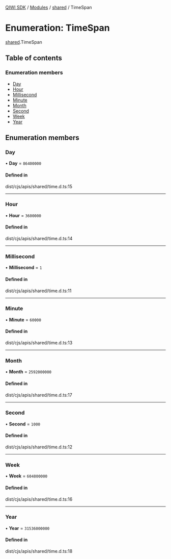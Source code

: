 [QIWI SDK](../README.md) / [Modules](../modules.md) / [shared](../modules/shared.md) / TimeSpan

# Enumeration: TimeSpan

[shared](../modules/shared.md).TimeSpan

## Table of contents

### Enumeration members

- [Day](shared.TimeSpan.md#day)
- [Hour](shared.TimeSpan.md#hour)
- [Millisecond](shared.TimeSpan.md#millisecond)
- [Minute](shared.TimeSpan.md#minute)
- [Month](shared.TimeSpan.md#month)
- [Second](shared.TimeSpan.md#second)
- [Week](shared.TimeSpan.md#week)
- [Year](shared.TimeSpan.md#year)

## Enumeration members

### Day

• **Day** = `86400000`

#### Defined in

dist/cjs/apis/shared/time.d.ts:15

___

### Hour

• **Hour** = `3600000`

#### Defined in

dist/cjs/apis/shared/time.d.ts:14

___

### Millisecond

• **Millisecond** = `1`

#### Defined in

dist/cjs/apis/shared/time.d.ts:11

___

### Minute

• **Minute** = `60000`

#### Defined in

dist/cjs/apis/shared/time.d.ts:13

___

### Month

• **Month** = `2592000000`

#### Defined in

dist/cjs/apis/shared/time.d.ts:17

___

### Second

• **Second** = `1000`

#### Defined in

dist/cjs/apis/shared/time.d.ts:12

___

### Week

• **Week** = `604800000`

#### Defined in

dist/cjs/apis/shared/time.d.ts:16

___

### Year

• **Year** = `31536000000`

#### Defined in

dist/cjs/apis/shared/time.d.ts:18
